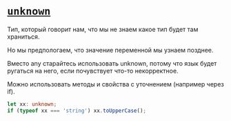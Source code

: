 # [`unknown`](../index.md)

Тип, который говорит нам, что мы не знаем какое тип будет там храниться.

Но мы предпологаем, что значение переменной мы узнаем позднее.

Вместо any старайтесь использовать unknown, потому что язык будет ругаться на него, если почувствует что-то некорректное.

Можно использовать методы и свойства с уточнением (например через if).

```ts
let xx: unknown;
if (typeof xx === 'string') xx.toUpperCase();
```
